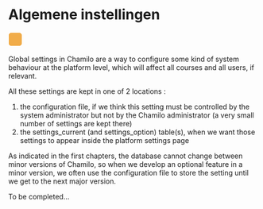 # Algemene instellingen

![](../../.gitbook/assets/images26%20%282%29.png)

Global settings in Chamilo are a way to configure some kind of system behaviour at the platform level, which will affect all courses and all users, if relevant.

All these settings are kept in one of 2 locations :

1. the configuration file, if we think this setting must be controlled by the system administrator but not by the Chamilo administrator \(a very small number of settings are kept there\)
2. the settings\_current \(and settings\_option\) table\(s\), when we want those settings to appear inside the platform settings page

As indicated in the first chapters, the database cannot change between minor versions of Chamilo, so when we develop an optional feature in a minor version, we often use the configuration file to store the setting until we get to the next major version.

To be completed…

